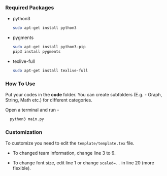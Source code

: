 ### Required Packages

* python3

  ```bash
  sudo apt-get install python3
  ```

* pygments

  ```bash
  sudo apt-get install python3-pip
  pip3 install pygments
  ```

* texlive-full

  ```bash
  sudo apt-get install texlive-full
  ```



### How To Use

Put your codes in the **code** folder. You can create subfolders (E.g. - Graph, String, Math etc.) for different categories.

Open a terminal and run - 

```bash
  python3 main.py
```



### Customization

To customize you need to edit the ```template/template.tex``` file.

- To changed team information, change line 3 to 9.

- To change font size, edit line 1 or change ``scaled=..`` in line 20 (more flexible).
